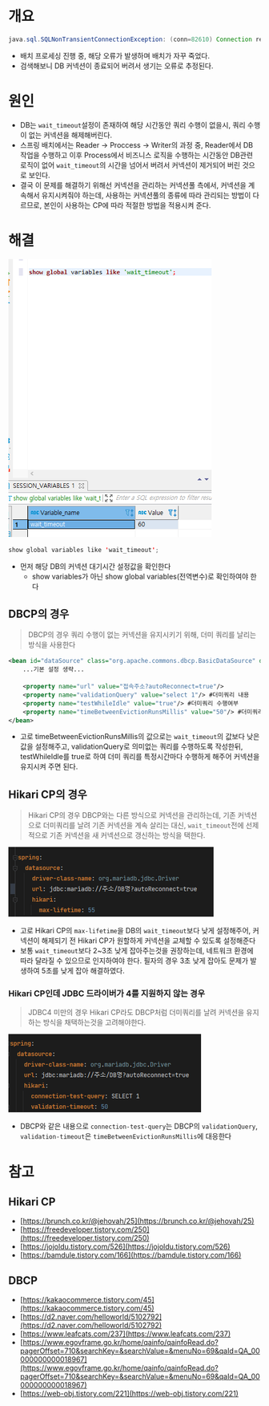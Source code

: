# 개요

```java
java.sql.SQLNonTransientConnectionException: (conn=82610) Connection reset by peer
```

- 배치 프로세싱 진행 중, 해당 오류가 발생하며 배치가 자꾸 죽었다.
- 검색해보니 DB 커넥션이 종료되어 버려서 생기는 오류로 추정된다.

# 원인

- DB는 `wait_timeout`설정이 존재하여 해당 시간동안 쿼리 수행이 없을시, 쿼리 수행이 없는 커넥션을 해제해버린다.
- 스프링 배치에서는 Reader → Proccess → Writer의 과정 중, Reader에서 DB 작업을 수행하고 이후 Process에서 비즈니스 로직을 수행하는 시간동안 DB관련 로직이 없어  `wait_timeout`의 시간을 넘어서 버려서 커넥션이 제거되어 버린 것으로 보인다.
- 결국 이 문제를 해결하기 위해선 커넥션을 관리하는 커넥션풀 측에서, 커넥션을 계속해서 유지시켜줘야 하는데, 사용하는 커넥션풀의 종류에 따라 관리되는 방법이 다르므로, 본인이 사용하는 CP에 따라 적절한 방법을 적용시켜 준다.

# 해결

![img.png](img.png)

```java
show global variables like 'wait_timeout';
```

- 먼저 해당 DB의 커넥션 대기시간 설정값을 확인한다
    - show variables가 아닌 show global variables(전역변수)로 확인하여야 한다

## DBCP의 경우

> DBCP의 경우 쿼리 수행이 없는 커넥션을 유지시키기 위해, 더미 쿼리를 날리는 방식을 사용한다

```xml
<bean id="dataSource" class="org.apache.commons.dbcp.BasicDataSource" destroy-method="close">
	...기본 설정 생략...

	<property name="url" value="접속주소?autoReconnect=true"/>
	<property name="validationQuery" value="select 1"/> #더미쿼리 내용
	<property name="testWhileIdle" value="true"/> #더미쿼리 수행여부
	<property name="timeBetweenEvictionRunsMillis" value="50"/> #더미쿼리 수행 시간(ms)
</bean>
```

- 고로 timeBetweenEvictionRunsMillis의 값으로는 `wait_timeout`의 값보다 낮은 값을 설정해주고, validationQuery로 의미없는 쿼리를 수행하도록 작성한뒤, testWhileIdle를 true로 하여 더미 쿼리를 특정시간마다 수행하게 해주어 커넥션을 유지시켜 주면 된다.

## Hikari CP의 경우

> Hikari CP의 경우 DBCP와는 다른 방식으로 커넥션을 관리하는데, 기존 커넥션으로 더미쿼리를 날려 기존 커넥션을 계속 살리는 대신, `wait_timeout`전에 선제적으로 기존 커넥션을 새 커넥션으로 갱신하는 방식을 택한다.

![img_1.png](img_1.png)

- 고로 Hikari CP의 `max-lifetime`을 DB의 `wait_timeout`보다 낮게 설정해주어, 커넥션이 해제되기 전 Hikari CP가 원할하게 커넥션을 교체할 수 있도록 설정해준다
- 보통 `wait_timeout`보다 2~3초 낮게 잡아주는것을 권장하는데, 네트워크 환경에 따라 달라질 수 있으므로 인지하여야 한다. 필자의 경우 3초 낮게 잡아도 문제가 발생하여 5초를 낮게 잡아 해결하였다.

### Hikari CP인데 JDBC 드라이버가 4를 지원하지 않는 경우

> JDBC4 미만의 경우 Hikari CP라도 DBCP처럼 더미쿼리를 날려 커넥션을 유지하는 방식을 채택하는것을 고려해야한다.

![img_2.png](img_2.png)

- DBCP와 같은 내용으로 `connection-test-query`는 DBCP의 `validationQuery`, `validation-timeout`은 `timeBetweenEvictionRunsMillis`에 대응한다

# 참고

## Hikari CP

- [https://brunch.co.kr/@jehovah/25](https://brunch.co.kr/@jehovah/25)
- [https://freedeveloper.tistory.com/250](https://freedeveloper.tistory.com/250)
- [https://jojoldu.tistory.com/526](https://jojoldu.tistory.com/526)
- [https://bamdule.tistory.com/166](https://bamdule.tistory.com/166)

## DBCP

- [https://kakaocommerce.tistory.com/45](https://kakaocommerce.tistory.com/45)
- [https://d2.naver.com/helloworld/5102792](https://d2.naver.com/helloworld/5102792)
- [https://www.leafcats.com/237](https://www.leafcats.com/237)
- [https://www.egovframe.go.kr/home/qainfo/qainfoRead.do?pagerOffset=710&searchKey=&searchValue=&menuNo=69&qaId=QA_00000000000018967](https://www.egovframe.go.kr/home/qainfo/qainfoRead.do?pagerOffset=710&searchKey=&searchValue=&menuNo=69&qaId=QA_00000000000018967)
- [https://web-obj.tistory.com/221](https://web-obj.tistory.com/221)